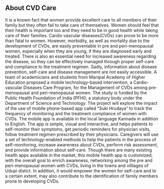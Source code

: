 ## About CVD Care

It is a known fact that women provide excellent care to all members of their family but they often fail to take care of themselves. Women should feel that their health is important too and they need to be in good health while taking care of their families. Cardio vascular diseases(CVDs) can prove to be more than fatal to women. However, morbidity, as well as mortality due to the development of CVDs, are easily preventable in pre and peri-menopausal women, especially when they are young, if they are diagnosed early and treated. There is also an essential need for increased awareness regarding the disease, so they can be effectively managed through proper self-care and compliance to the treatment regimen. Sadly, information about disease prevention, self-care and disease management are not easily accessible. A team of academicians and students from Manipal Academy of Higher Education proposed a mobile technology-based intervention, a Cardio-vascular Diseases Care Program, for the Management of CVDs among pre-menopausal and peri-menopausal women. The study is funded by the Public Health Foundation of India (PFHI), a statutory body under the Department of Science and Technology. The project will explore the impact of the use of mobile phone-based app called “Suki Hrudaya” to track the frequency of monitoring and the treatment compliance of women with CVDs. The mobile app is available in the local language Kannada in addition to English. The app is simple, visual and interactive, and helps patients to self-monitor their symptoms, get periodic reminders for physician visits, follow treatment regimen prescribed by their physicians. Caregivers will use a set of technology-enabled methods to help the patients in the process of self-monitoring, increase awareness about CVDs, perform risk assessment, and provide information about self-care. Though there are many existing health apps available in the market, this mobile health app is customized, with the overall goal to enrich awareness, networking among the pre and peri-menopausal women with CVDs, living in the towns and villlages of Udupi distict. In addition, it would empower the women for self-care and to a certain extent, may also contribute to the identification of family members prone to developing CVDs.
